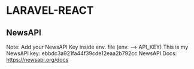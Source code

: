 # LARAVEL-REACT

## NewsAPI
Note: Add your NewsAPI Key inside env. file (env. --> API_KEY)
This is my NewsAPI key: ebbdc3a921fa44f39cde12eaa2b792cc
NewsAPI Docs: https://newsapi.org/docs  